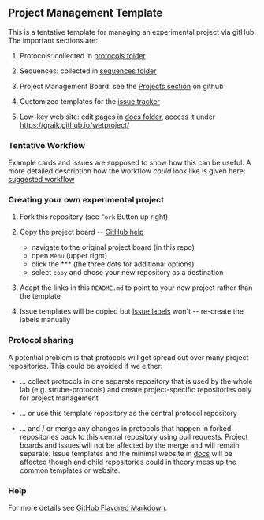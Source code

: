 ## Project Management Template

This is a tentative template for managing an experimental project via gitHub. The important sections are:

  1. Protocols: collected in [protocols folder](protocols)

  2. Sequences: collected in [sequences folder](sequences)

  3. Project Management Board: see the [Projects section](https://github.com/graik/wetproject/projects) on github

  4. Customized templates for the [issue tracker](https://github.com/graik/wetproject/issues)

  5. Low-key web site: edit pages in [docs folder](docs), access it under https://graik.github.io/wetproject/

### Tentative Workflow

Example cards and issues are supposed to show how this can be useful. A more detailed description how the workflow *could* look like is given here: [suggested workflow](suggested_workflow.md)

 
### Creating your own experimental project

  1. Fork this repository (see `Fork` Button up right)
  
  2. Copy the project board -- [GitHub help](https://help.github.com/articles/copying-a-project-board/)
  
      - navigate to the original project board (in this repo)
      - open `Menu` (upper right)
      - click the *** (the three dots for additional options)
      - select `copy` and chose your new repository as a destination

  3. Adapt the links in this `README.md` to point to your new project rather than the template
  
  4. Issue templates will be copied but [Issue labels](https://github.com/graik/wetproject/labels) won't -- re-create the labels manually
  

### Protocol sharing ###

A potential problem is that protocols will get spread out over many project repositories. This could be avoided if we either:

* ... collect protocols in one separate repository that is used by the whole lab (e.g. strube-protocols) 
     and create project-specific repositories only for project management

* ... or use this template repository as the central protocol repository 

* ... and / or merge any changes in protocols that happen in forked repositories back to this central 
  repository using pull requests. Project boards and issues will not be affected by the merge and will
  remain separate. Issue templates and the minimal website in [docs](docs) will be affected though and
  child repositories could in theory mess up the common templates or website.

### Help

For more details see [GitHub Flavored Markdown](https://guides.github.com/features/mastering-markdown/).


